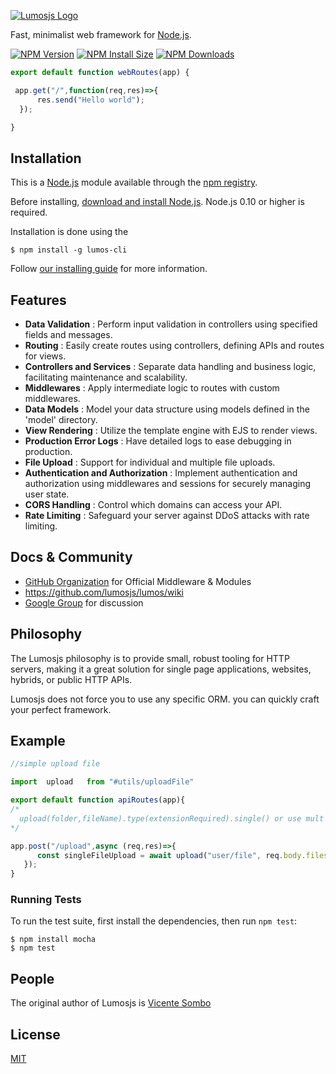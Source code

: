 [![Lumosjs Logo](
https://avatars.githubusercontent.com/u/141889927?s=400&u=7ad81f0c3c875eed69386759ea2f1e11f285e9e6&v=4)](https://lumosjs.vercel.com/)

Fast, minimalist web framework for [Node.js](http://nodejs.org).

  [![NPM Version][npm-version-image]][npm-url]
  [![NPM Install Size][npm-install-size-image]][npm-install-size-url]
  [![NPM Downloads][npm-downloads-image]][npm-downloads-url]

  ```js
export default function webRoutes(app) {

   app.get("/",function(req,res)=>{
        res.send("Hello world");
    });

}
```

## Installation

This is a [Node.js](https://nodejs.org/en/) module available through the
[npm registry](https://www.npmjs.com/).

Before installing, [download and install Node.js](https://nodejs.org/en/download/).
Node.js 0.10 or higher is required.

Installation is done using the

```console
$ npm install -g lumos-cli
```

Follow [our installing guide](https://lumosjs.vercel.com/installing.html)
for more information.

## Features

* __Data Validation__ : Perform input validation in controllers using specified fields and messages.
* __Routing__ : Easily create routes using controllers, defining APIs and routes for views.
* __Controllers and Services__ : Separate data handling and business logic, facilitating maintenance and scalability.
* __Middlewares__ : Apply intermediate logic to routes with custom middlewares.
* __Data Models__ : Model your data structure using models defined in the 'model' directory.
* __View Rendering__ : Utilize the template engine with EJS to render views.
* __Production Error Logs__ : Have detailed logs to ease debugging in production.
* __File Upload__ : Support for individual and multiple file uploads.
* __Authentication and Authorization__ : Implement authentication and authorization using middlewares and sessions for securely managing user state.
* __CORS Handling__ : Control which domains can access your API.
* __Rate Limiting__ : Safeguard your server against DDoS attacks with rate limiting.

## Docs & Community

  * [GitHub Organization](https://github.com/lumosjs) for Official Middleware & Modules
  * https://github.com/lumosjs/lumos/wiki
  * [Google Group](https://groups.google.com/g/lumosjs) for discussion

 ## Philosophy

  The Lumosjs philosophy is to provide small, robust tooling for HTTP servers, making
  it a great solution for single page applications, websites, hybrids, or public
  HTTP APIs.

  Lumosjs does not force you to use any specific ORM.
  you can quickly craft your perfect framework.

  
## Example
  ```js
  //simple upload file

  import  upload   from "#utils/uploadFile"
  
  export default function apiRoutes(app){
  /*
    upload(folder,fileName).type(extensionRequired).single() or use mult to more files.
  */

  app.post("/upload",async (req,res)=>{
		const singleFileUpload = await upload("user/file", req.body.files.file).type('png',"mp3","pdf").single();
	 });
  }
  ```


### Running Tests

To run the test suite, first install the dependencies, then run `npm test`:

```console
$ npm install mocha
$ npm test
```


## People

The original author of Lumosjs is [Vicente Sombo](https://github.com/sombo20)

## License

  [MIT](LICENSE)

[npm-downloads-image]: https://badgen.net/npm/dm/lumos-cli
[npm-downloads-url]: https://npmcharts.com/compare/lumos-cli?minimal=true
[npm-install-size-image]: https://badgen.net/packagephobia/install/lumos-cli
[npm-install-size-url]: https://packagephobia.com/result?p=lumos-cli
[npm-url]: https://npmjs.org/package/lumos-cli
[npm-version-image]: https://badgen.net/npm/v/lumos-cli
